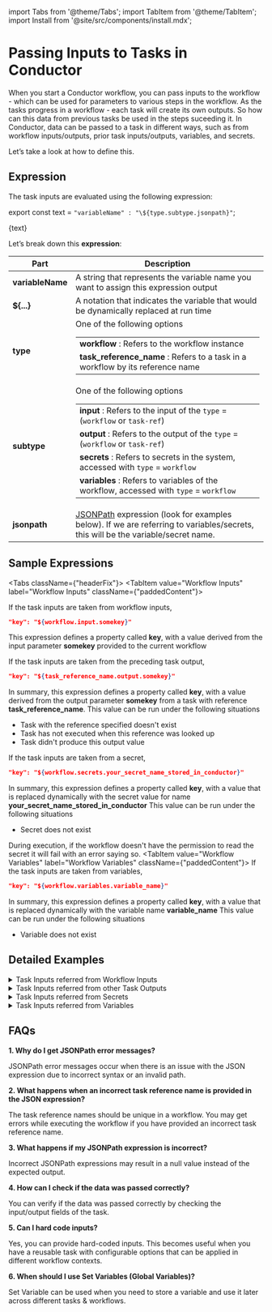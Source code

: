 import Tabs from '@theme/Tabs';
import TabItem from '@theme/TabItem';
import Install from '@site/src/components/install.mdx';


# Passing Inputs to Tasks in Conductor

When you start a Conductor workflow, you can pass inputs to the workflow - which can be used for parameters to various steps in the workflow.
As the tasks progress in a workflow - each task will create its own outputs.
So how can this data from previous tasks be used in the steps suceeding it.
In Conductor, data can be passed to a task in different ways, such as from workflow inputs/outputs, prior task inputs/outputs, variables, and secrets.

Let’s take a look at how to define this.

## Expression

The task inputs are evaluated using the following expression:

export const text = `"variableName" : "\${type.subtype.jsonpath}"`;

<div className="passingDataReference">
    {text}
</div>


Let’s break down this __expression__:

| Part | Description |
| -- | -- |
|**variableName**|A string that represents the variable name you want to assign this expression output|
|**${...}**|A notation that indicates the variable that would be dynamically replaced at run time|
|**type**|One of the following options<table><tr><td>__workflow__ : Refers to the workflow instance</td></tr><tr><td>__task_reference_name__ : Refers to a task in a workflow by its reference name</td></tr></table>|
|**subtype**|One of the following options<table><tr><td>__input__ : Refers to the input of the `type` = (`workflow` or `task-ref`)</td></tr><tr><td>__output__ : Refers to the output of the `type` = (`workflow` or `task-ref`)</td></tr><tr><td>__secrets__ : Refers to secrets in the system, accessed with `type` = `workflow`</td></tr><tr><td>__variables__ : Refers to variables of the workflow, accessed with `type` = `workflow`</td></tr></table>|
|**jsonpath**|[JSONPath](https://goessner.net/articles/JsonPath/) expression (look for examples below). If we are referring to variables/secrets, this will be the variable/secret name.|

## Sample Expressions

<Tabs className={"headerFix"}>
<TabItem value="Workflow Inputs" label="Workflow Inputs" className={"paddedContent"}>

If the task inputs are taken from workflow inputs,

```json
"key": "${workflow.input.somekey}"
```

This expression defines a property called **key**, with a value derived from the input parameter __somekey__ provided to the current workflow

</TabItem>
<TabItem value="Task Outputs" label="Task Outputs"  className={"paddedContent"}>
If the task inputs are taken from the preceding task output,

```json
"key": "${task_reference_name.output.somekey}"
```

In summary, this expression defines a property called **key**, with a value derived from the output parameter __somekey__ from a task with reference __task_reference_name__.
This value can be run under the following situations
* Task with the reference specified doesn't exist
* Task has not executed when this reference was looked up
* Task didn't produce this output value

</TabItem>
<TabItem value="Secrets" label="Secrets"  className={"paddedContent"}>
If the task inputs are taken from a secret,

```json
"key": "${workflow.secrets.your_secret_name_stored_in_conductor}"
```

In summary, this expression defines a property called **key**, with a value that is replaced dynamically with the secret value for name __your_secret_name_stored_in_conductor__
This value can be run under the following situations
* Secret does not exist

During execution, if the workflow doesn't have the permission to read the secret it will fail with an error saying so.
</TabItem>
<TabItem value="Workflow Variables" label="Workflow Variables"  className={"paddedContent"}>
If the task inputs are taken from variables,

```json
"key": "${workflow.variables.variable_name}"
```

In summary, this expression defines a property called **key**, with a value that is replaced dynamically with the variable name __variable_name__
This value can be run under the following situations
* Variable does not exist

</TabItem>
</Tabs>

## Detailed Examples

<details><summary>Task Inputs referred from Workflow Inputs​​</summary>
When we start a workflow, we can provide inputs to the workflow in a JSON format like this:

```json

    {
        "workflowInputNumberExample": 1,
        "workflowInputTextExample": "SAMPLE",
        "workflowInputJsonExample": {
            "nestedKey": "nestedValue"
        }
    }
```

We can refer to these values as inputs to the task using the following expression:

```json
    {
        "taskInput1Key": "${workflow.input.worfklowInputNumberExample}",
        "taskInput2Key": "${workflow.input.workflowInputJsonExample.nestedKey}"
    }
```

On evaluating the first expression,

```json
    "taskInput1Key": "${workflow.input.workflowInputNumberExample}"
```

* `"${workflow.input.workflowInputNumberExample}"`- Refers to the workflow input parameter **workflowInputNumberExample**.

In the workflow input, the value of **workflowInputNumberExample** is 1, so the value of **taskInput1Key** in this example is also 1.

Similarly, evaluating this expression **"taskInput2Key": "${workflow.input.workflowInputJsonExample.nestedKey}"** would result in **"taskInput2Key": "nestedValue"**.
So, the input to the task referred from the workflow input looks like this:
```json
    {
        "taskInput1Key": 1,
        "taskInput2Key": "nestedValue"
    }
```
</details>

<details><summary>Task Inputs referred from other Task Outputs​​​</summary>

Let’s assume that a task with the task reference name **previousTaskReference** produced the following output:

```json
    {
        "taskOutputKey1": "outputValue",
        "taskOutputKey2": {
            "nestedKey1": "outputValue-1"
        }
    }
```

We can refer to these values as inputs to our new task using the following expression:

```json
    {
        "taskInput1Key": "${previousTaskReference.output.taskOutputKey1}",
        "taskInput2Key": "${previousTaskReference.output.taskOutputKey2.nestedKey1}"
    }
```
The above expression can be evaluated using the same mechanism explained above, and finally, the task will receive the following inputs from the previous task output:

```json
    {
        "taskInput1Key": "outputValue",
        "taskInput2Key": "outputValue-1"
    }
```

:::tip
The expression format is based on [JSON Path](https://goessner.net/articles/JsonPath/) and you can construct complex input params based on the syntax.
:::

</details>

<details><summary>Task Inputs referred from Secrets​​</summary>

Let’s assume that a secret named “api_key” is stored on your Conductor console, and you need to refer to this secret. The sample expression can look like this:

```json
"taskInputKey": "${workflow.secrets.api_key}"
```

If the `api_key` has value `Xxhhjiu0nbfdinvdHyj`. Then the task input becomes:

```json
"taskInputKey": "Xxhhjiu0nbfdinvdHyj"
```
:::tip
Referring to task inputs using the secret functionality ensures that your secrets are not exposed in the workflow definitions; instead, it takes the value dynamically while executing the workflow.
:::
</details>

<details><summary>Task Inputs referred from Variables​</summary>

If the variable name is stored via the Set Variable task, the JSON looks like this:

```json
     "name": "set_variable_task_anmz4_ref",
     "taskReferenceName": "set_variable_task_anmz4_ref",
     "inputParameters": {
       "name": "Orkes"
     },
     "type": "SET_VARIABLE",
```

So, here the variable `name` is set to `Orkes`.  We can refer to this variable in the same workflow as follows:

```json
    "variable_name": "${workflow.variables.name}"
```

This results in **"variable_name": "Orkes"**.
</details>

## FAQs

**1. Why do I get JSONPath error messages?**

JSONPath error messages occur when there is an issue with the JSON expression due to incorrect syntax or an invalid path.

**2. What happens when an incorrect task reference name is provided in the JSON expression?**

The task reference names should be unique in a workflow. You may get errors while executing the workflow if you have provided an incorrect task reference name.

**3. What happens if my JSONPath expression is incorrect?**

Incorrect JSONPath expressions may result in a null value instead of the expected output.

**4. How can I check if the data was passed correctly?**

You can verify if the data was passed correctly by checking the input/output fields of the task.

**5. Can I hard code inputs?**

Yes, you can provide hard-coded inputs. This becomes useful when you have a reusable task with configurable options that can be applied in different workflow contexts.

**6. When should I use Set Variables (Global Variables)?**

Set Variable can be used when you need to store a variable and use it later across different tasks & workflows. 
